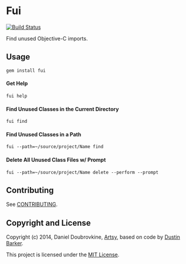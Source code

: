 Fui
==========

[![Build Status](https://travis-ci.org/dblock/fui.png)](https://travis-ci.org/dblock/fui)

Find unused Objective-C imports.

## Usage

```
gem install fui
```

#### Get Help

```
fui help
```

#### Find Unused Classes in the Current Directory

```
fui find
```

#### Find Unused Classes in a Path

```
fui --path=~/source/project/Name find
```

#### Delete All Unused Class Files w/ Prompt

```
fui --path=~/source/project/Name delete --perform --prompt
```

## Contributing

See [CONTRIBUTING](CONTRIBUTING.md).

## Copyright and License

Copyright (c) 2014, Daniel Doubrovkine, [Artsy](http://artsy.github.io), based on code by [Dustin Barker](https://github.com/dstnbrkr).

This project is licensed under the [MIT License](LICENSE.md).
